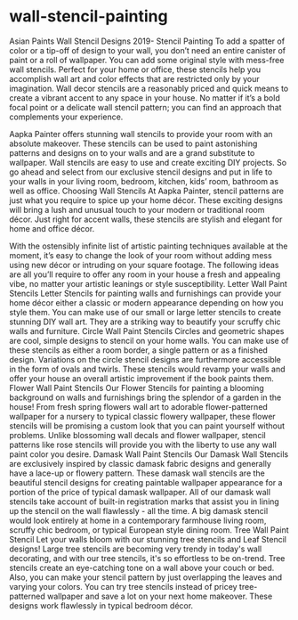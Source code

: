 # wall-stencil-painting
Asian Paints Wall Stencil Designs 2019- Stencil Painting
To add a spatter of color or a tip-off of design to your wall, you don’t need an entire canister of paint or a roll of wallpaper. You can add some original style with mess-free wall stencils. Perfect for your home or office, these stencils help you accomplish wall art and color effects that are restricted only by your imagination. Wall decor stencils are a reasonably priced and quick means to create a vibrant accent to any space in your house. No matter if it’s a bold focal point or a delicate wall stencil pattern; you can find an approach that complements your experience.

Aapka Painter offers stunning wall stencils to provide your room with an absolute makeover. These stencils can be used to paint astonishing patterns and designs on to your walls and are a grand substitute to wallpaper. Wall stencils are easy to use and create exciting DIY projects. So go ahead and select from our exclusive stencil designs and put in life to your walls in your living room, bedroom, kitchen, kids’ room, bathroom as well as office.
Choosing Wall Stencils
At Aapka Painter, stencil patterns are just what you require to spice up your home décor. These exciting designs will bring a lush and unusual touch to your modern or traditional room décor. Just right for accent walls, these stencils are stylish and elegant for home and office décor.

With the ostensibly infinite list of artistic painting techniques available at the moment, it’s easy to change the look of your room without adding mess using new décor or intruding on your square footage. The following ideas are all you’ll require to offer any room in your house a fresh and appealing vibe, no matter your artistic leanings or style susceptibility.
Letter Wall Paint Stencils
Letter Stencils for painting walls and furnishings can provide your home décor either a classic or modern appearance depending on how you style them. You can make use of our small or large letter stencils to create stunning DIY wall art. They are a striking way to beautify your scruffy chic walls and furniture.
Circle Wall Paint Stencils
Circles and geometric shapes are cool, simple designs to stencil on your home walls. You can make use of these stencils as either a room border, a single pattern or as a finished design. Variations on the circle stencil designs are furthermore accessible in the form of ovals and twirls. These stencils would revamp your walls and offer your house an overall artistic improvement if the book paints them.
Flower Wall Paint Stencils
Our Flower Stencils for painting a blooming background on walls and furnishings bring the splendor of a garden in the house! From fresh spring flowers wall art to adorable flower-patterned wallpaper for a nursery to typical classic flowery wallpaper, these flower stencils will be promising a custom look that you can paint yourself without problems. Unlike blossoming wall decals and flower wallpaper, stencil patterns like rose stencils will provide you with the liberty to use any wall paint color you desire.
Damask Wall Paint Stencils
Our Damask Wall Stencils are exclusively inspired by classic damask fabric designs and generally have a lace-up or flowery pattern. These damask wall stencils are the beautiful stencil designs for creating paintable wallpaper appearance for a portion of the price of typical damask wallpaper. All of our damask wall stencils take account of built-in registration marks that assist you in lining up the stencil on the wall flawlessly - all the time. A big damask stencil would look entirely at home in a contemporary farmhouse living room, scruffy chic bedroom, or typical European style dining room.
Tree Wall Paint Stencil
Let your walls bloom with our stunning tree stencils and Leaf Stencil designs! Large tree stencils are becoming very trendy in today's wall decorating, and with our tree stencils, it's so effortless to be on-trend. Tree stencils create an eye-catching tone on a wall above your couch or bed. Also, you can make your stencil pattern by just overlapping the leaves and varying your colors. You can try tree stencils instead of pricey tree-patterned wallpaper and save a lot on your next home makeover. These designs work flawlessly in typical bedroom décor.
